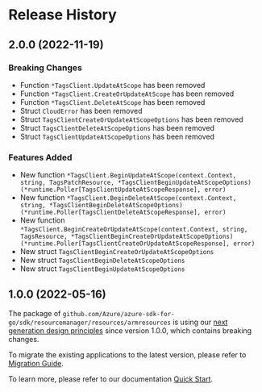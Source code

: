 # Release History

## 2.0.0 (2022-11-19)
### Breaking Changes

- Function `*TagsClient.UpdateAtScope` has been removed
- Function `*TagsClient.CreateOrUpdateAtScope` has been removed
- Function `*TagsClient.DeleteAtScope` has been removed
- Struct `CloudError` has been removed
- Struct `TagsClientCreateOrUpdateAtScopeOptions` has been removed
- Struct `TagsClientDeleteAtScopeOptions` has been removed
- Struct `TagsClientUpdateAtScopeOptions` has been removed

### Features Added

- New function `*TagsClient.BeginUpdateAtScope(context.Context, string, TagsPatchResource, *TagsClientBeginUpdateAtScopeOptions) (*runtime.Poller[TagsClientUpdateAtScopeResponse], error)`
- New function `*TagsClient.BeginDeleteAtScope(context.Context, string, *TagsClientBeginDeleteAtScopeOptions) (*runtime.Poller[TagsClientDeleteAtScopeResponse], error)`
- New function `*TagsClient.BeginCreateOrUpdateAtScope(context.Context, string, TagsResource, *TagsClientBeginCreateOrUpdateAtScopeOptions) (*runtime.Poller[TagsClientCreateOrUpdateAtScopeResponse], error)`
- New struct `TagsClientBeginCreateOrUpdateAtScopeOptions`
- New struct `TagsClientBeginDeleteAtScopeOptions`
- New struct `TagsClientBeginUpdateAtScopeOptions`


## 1.0.0 (2022-05-16)

The package of `github.com/Azure/azure-sdk-for-go/sdk/resourcemanager/resources/armresources` is using our [next generation design principles](https://azure.github.io/azure-sdk/general_introduction.html) since version 1.0.0, which contains breaking changes.

To migrate the existing applications to the latest version, please refer to [Migration Guide](https://aka.ms/azsdk/go/mgmt/migration).

To learn more, please refer to our documentation [Quick Start](https://aka.ms/azsdk/go/mgmt).